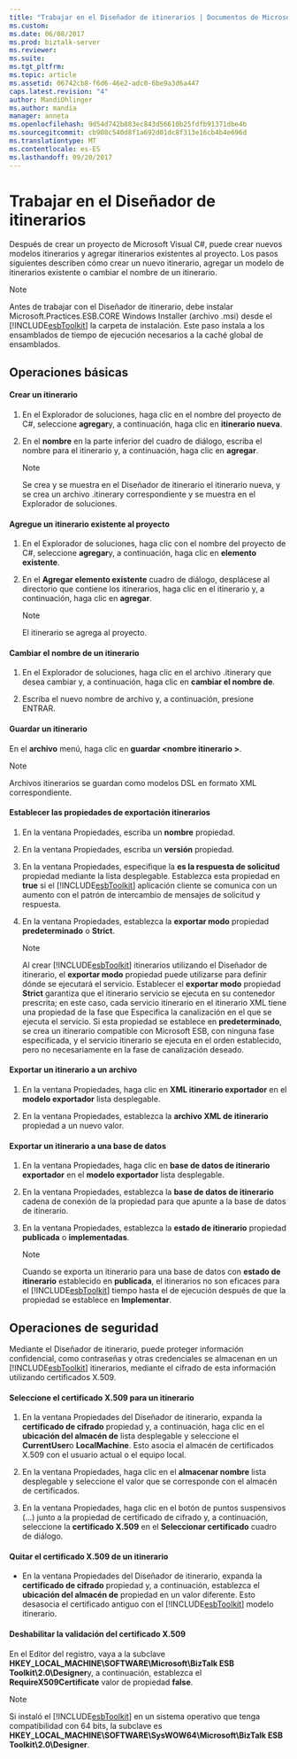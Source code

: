 ```yaml
---
title: "Trabajar en el Diseñador de itinerarios | Documentos de Microsoft"
ms.custom: 
ms.date: 06/08/2017
ms.prod: biztalk-server
ms.reviewer: 
ms.suite: 
ms.tgt_pltfrm: 
ms.topic: article
ms.assetid: 06742cb8-f6d6-46e2-adc0-6be9a3d6a447
caps.latest.revision: "4"
author: MandiOhlinger
ms.author: mandia
manager: anneta
ms.openlocfilehash: 9d54d742b883ec843d56610b25fdfb91371dbe4b
ms.sourcegitcommit: cb908c540d8f1a692d01dc8f313e16cb4b4e696d
ms.translationtype: MT
ms.contentlocale: es-ES
ms.lasthandoff: 09/20/2017
---
```

# <a name="working-in-itinerary-designer"></a>Trabajar en el Diseñador de itinerarios
Después de crear un proyecto de Microsoft Visual C#, puede crear nuevos modelos itinerarios y agregar itinerarios existentes al proyecto. Los pasos siguientes describen cómo crear un nuevo itinerario, agregar un modelo de itinerarios existente o cambiar el nombre de un itinerario.  
  
> [!NOTE]
>  Antes de trabajar con el Diseñador de itinerario, debe instalar Microsoft.Practices.ESB.CORE Windows Installer (archivo .msi) desde el [!INCLUDE[esbToolkit](../includes/esbtoolkit-md.md)] la carpeta de instalación. Este paso instala a los ensamblados de tiempo de ejecución necesarios a la caché global de ensamblados.  
  
## <a name="basic-operations"></a>Operaciones básicas  

#### <a name="create-an-itinerary"></a>Crear un itinerario  
  
1.  En el Explorador de soluciones, haga clic en el nombre del proyecto de C#, seleccione **agregar**y, a continuación, haga clic en **itinerario nueva**.  
  
2.  En el **nombre** en la parte inferior del cuadro de diálogo, escriba el nombre para el itinerario y, a continuación, haga clic en **agregar**.  
  
    > [!NOTE]
    >  Se crea y se muestra en el Diseñador de itinerario el itinerario nueva, y se crea un archivo .itinerary correspondiente y se muestra en el Explorador de soluciones.  
  
#### <a name="add-an-existing-itinerary-to-the-project"></a>Agregue un itinerario existente al proyecto
  
1.  En el Explorador de soluciones, haga clic con el nombre del proyecto de C#, seleccione **agregar**y, a continuación, haga clic en **elemento existente**.  
  
2.  En el **Agregar elemento existente** cuadro de diálogo, desplácese al directorio que contiene los itinerarios, haga clic en el itinerario y, a continuación, haga clic en **agregar**.  
  
    > [!NOTE]
    >  El itinerario se agrega al proyecto.  
  
#### <a name="change-the-name-of-an-itinerary"></a>Cambiar el nombre de un itinerario  
  
1.  En el Explorador de soluciones, haga clic en el archivo .itinerary que desea cambiar y, a continuación, haga clic en **cambiar el nombre de**.  
  
2.  Escriba el nuevo nombre de archivo y, a continuación, presione ENTRAR.  
  
#### <a name="save-an-itinerary"></a>Guardar un itinerario  
  
En el **archivo** menú, haga clic en **guardar \<nombre itinerario >**.  
  
> [!NOTE]
>  Archivos itinerarios se guardan como modelos DSL en formato XML correspondiente.  
  
#### <a name="set-itinerary-export-properties"></a>Establecer las propiedades de exportación itinerarios  
  
1.  En la ventana Propiedades, escriba un **nombre** propiedad.  
  
2.  En la ventana Propiedades, escriba un **versión** propiedad.  
  
3.  En la ventana Propiedades, especifique la **es la respuesta de solicitud** propiedad mediante la lista desplegable. Establezca esta propiedad en **true** si el [!INCLUDE[esbToolkit](../includes/esbtoolkit-md.md)] aplicación cliente se comunica con un aumento con el patrón de intercambio de mensajes de solicitud y respuesta.  
  
4.  En la ventana Propiedades, establezca la **exportar modo** propiedad **predeterminado** o **Strict**.  
  
    > [!NOTE]
    >  Al crear [!INCLUDE[esbToolkit](../includes/esbtoolkit-md.md)] itinerarios utilizando el Diseñador de itinerario, el **exportar modo** propiedad puede utilizarse para definir dónde se ejecutará el servicio. Establecer el **exportar modo** propiedad **Strict** garantiza que el itinerario servicio se ejecuta en su contenedor prescrita; en este caso, cada servicio itinerario en el itinerario XML tiene una propiedad de la fase que Especifica la canalización en el que se ejecuta el servicio. Si esta propiedad se establece en **predeterminado**, se crea un itinerario compatible con Microsoft ESB, con ninguna fase especificada, y el servicio itinerario se ejecuta en el orden establecido, pero no necesariamente en la fase de canalización deseado.  
  
#### <a name="export-an-itinerary-to-a-file"></a>Exportar un itinerario a un archivo  
  
1.  En la ventana Propiedades, haga clic en **XML itinerario exportador** en el **modelo exportador** lista desplegable.  
  
2.  En la ventana Propiedades, establezca la **archivo XML de itinerario** propiedad a un nuevo valor.  
  
#### <a name="export-an-itinerary-to-a-database"></a>Exportar un itinerario a una base de datos  
  
1.  En la ventana Propiedades, haga clic en **base de datos de itinerario exportador** en el **modelo exportador** lista desplegable.  
  
2.  En la ventana Propiedades, establezca la **base de datos de itinerario** cadena de conexión de la propiedad para que apunte a la base de datos de itinerario.  
  
3.  En la ventana Propiedades, establezca la **estado de itinerario** propiedad **publicada** o **implementadas**.  
  
    > [!NOTE]
    >  Cuando se exporta un itinerario para una base de datos con **estado de itinerario** establecido en **publicada**, el itinerarios no son eficaces para el [!INCLUDE[esbToolkit](../includes/esbtoolkit-md.md)] tiempo hasta el de ejecución después de que la propiedad se establece en  **Implementar**.  
  
## <a name="security-operations"></a>Operaciones de seguridad  
 Mediante el Diseñador de itinerario, puede proteger información confidencial, como contraseñas y otras credenciales se almacenan en un [!INCLUDE[esbToolkit](../includes/esbtoolkit-md.md)] itinerarios, mediante el cifrado de esta información utilizando certificados X.509.  
  
#### <a name="select-the-x509-certificate-for-an-itinerary"></a>Seleccione el certificado X.509 para un itinerario  
  
1.  En la ventana Propiedades del Diseñador de itinerario, expanda la **certificado de cifrado** propiedad y, a continuación, haga clic en el **ubicación del almacén de** lista desplegable y seleccione el **CurrentUser**o **LocalMachine**. Esto asocia el almacén de certificados X.509 con el usuario actual o el equipo local.  
  
2.  En la ventana Propiedades, haga clic en el **almacenar nombre** lista desplegable y seleccione el valor que se corresponde con el almacén de certificados.  
  
3.  En la ventana Propiedades, haga clic en el botón de puntos suspensivos (...) junto a la propiedad de certificado de cifrado y, a continuación, seleccione la **certificado X.509** en el **Seleccionar certificado** cuadro de diálogo.  
  
#### <a name="remove-the-x509-certificate-from-an-itinerary"></a>Quitar el certificado X.509 de un itinerario  
  
-   En la ventana Propiedades del Diseñador de itinerario, expanda la **certificado de cifrado** propiedad y, a continuación, establezca el **ubicación del almacén de** propiedad en un valor diferente. Esto desasocia el certificado antiguo con el [!INCLUDE[esbToolkit](../includes/esbtoolkit-md.md)] modelo itinerario.  
  
#### <a name="disable-the-x509-certificate-validation"></a>Deshabilitar la validación del certificado X.509  
  
En el Editor del registro, vaya a la subclave **HKEY_LOCAL_MACHINE\SOFTWARE\Microsoft\BizTalk ESB Toolkit\2.0\Designer**y, a continuación, establezca el **RequireX509Certificate** valor de propiedad  **false**.  
  
> [!NOTE]
>  Si instaló el [!INCLUDE[esbToolkit](../includes/esbtoolkit-md.md)] en un sistema operativo que tenga compatibilidad con 64 bits, la subclave es **HKEY_LOCAL_MACHINE\SOFTWARE\SysWOW64\Microsoft\BizTalk ESB Toolkit\2.0\Designer**.